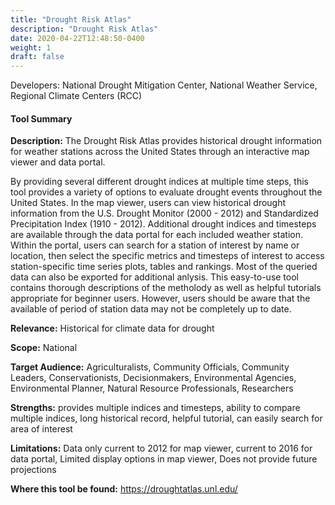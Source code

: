 ```yaml
---
title: "Drought Risk Atlas"
description: "Drought Risk Atlas"
date: 2020-04-22T12:48:50-0400
weight: 1
draft: false
---
```

Developers: National Drought Mitigation Center, National Weather Service, Regional Climate Centers (RCC)

#### Tool Summary
**Description:** The Drought Risk Atlas provides historical drought information for weather stations across the United States through an interactive map viewer and data portal.

By providing several different drought indices at multiple time steps, this tool provides a variety of options to evaluate drought events throughout the United States. In the map viewer, users can view historical drought information from the U.S. Drought Monitor (2000 - 2012) and Standardized Precipitation Index (1910 - 2012). Additional drought indices and timesteps are available through the data portal for each included weather station. Within the portal, users can search for a station of interest by name or location, then select the specific metrics and timesteps of interest to access station-specific time series plots, tables and rankings. Most of the queried data can also be exported for additional anlysis. This easy-to-use tool contains thorough descriptions of the metholody as well as helpful tutorials appropriate for beginner users. However, users should be aware that the available of period of station data may not be completely up to date.

**Relevance:** Historical for climate data for drought

**Scope:** National

**Target Audience:** Agriculturalists, Community Officials, Community Leaders, Conservationists, Decisionmakers, Environmental Agencies, Environmental Planner, Natural Resource Professionals, Researchers

**Strengths:** provides multiple indices and timesteps, ability to compare multiple indices, long historical record, helpful tutorial, can easily search for area of interest

**Limitations:** Data only current to 2012 for map viewer, current to 2016 for data portal, Limited display options in map viewer, Does not provide future projections

**Where this tool be found:** https://droughtatlas.unl.edu/
